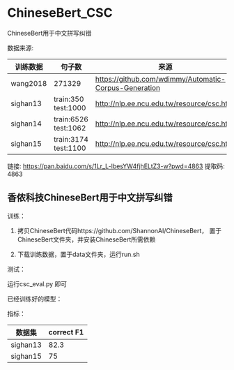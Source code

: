 # ChineseBert_CSC
ChineseBert用于中文拼写纠错

数据来源:

训练数据 | 句子数 | 来源
---|---|---
wang2018 | 271329 | https://github.com/wdimmy/Automatic-Corpus-Generation
sighan13 | train:350 test:1000| http://nlp.ee.ncu.edu.tw/resource/csc.html
sighan14 | train:6526 test:1062 | http://nlp.ee.ncu.edu.tw/resource/csc.html
sighan15 | train:3174 test:1100 | http://nlp.ee.ncu.edu.tw/resource/csc.html



链接: https://pan.baidu.com/s/1Lr_L-lbesYW4fjhELtZ3-w?pwd=4863 提取码: 4863 



## 香侬科技ChineseBert用于中文拼写纠错

训练：

1. 拷贝ChineseBert代码https://github.com/ShannonAI/ChineseBert，
置于ChineseBert文件夹，并安装ChineseBert所需依赖

2. 下载训练数据，置于data文件夹，运行run.sh


测试：

运行csc_eval.py 即可


已经训练好的模型：


指标：

数据集 | correct F1
---|---
sighan13 | 82.3
sighan15 | 75




